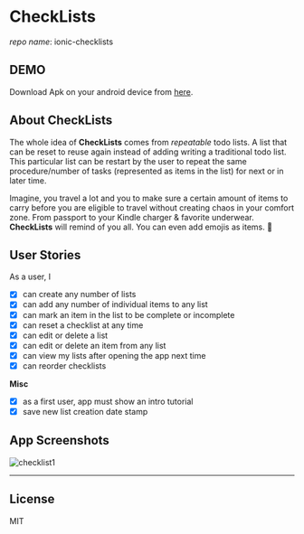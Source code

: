 # CheckLists
_repo name_: ionic-checklists

## DEMO
Download Apk on your android device from [here](https://www.dropbox.com/s/egmn0bhl28eatcg/CheckLists.apk?dl=0).


## About CheckLists
The whole idea of **CheckLists** comes from _repeatable_ todo lists.
A list that can be reset to reuse again instead of adding writing a traditional todo list. This particular list can be restart by the user to repeat the same procedure/number of tasks (represented as items in the list) for next or in later time.

Imagine, you travel a lot and you to make sure a certain amount of items to carry before you are eligible to travel without creating chaos in your comfort zone.
From passport to your Kindle charger & favorite underwear. <b>CheckLists</b> will remind of you all.
You can even add emojis as items. 🙂

## User Stories
As a user, I
- [X] can create any number of lists
- [X] can add any number of individual items to any list
- [X] can mark an item in the list to be complete or incomplete
- [X] can reset a checklist at any time
- [X] can edit or delete a list
- [X] can edit or delete an item from any list
- [X] can view my lists after opening the app next time
- [X] can reorder checklists

**Misc**
- [X] as a first user, app must show an intro tutorial 
- [X] save new list creation date stamp

## App Screenshots

![checklist1](http://i.imgur.com/SqpSdzx.gif)

---

## License
MIT
